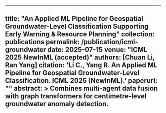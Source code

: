 <!-- 2025-07-15-icml-groundwater.md -->
---
title: "An Applied ML Pipeline for Geospatial Groundwater-Level Classification Supporting Early Warning & Resource Planning"
collection: publications
permalink: /publication/icml-groundwater
date: 2025-07-15
venue: "ICML 2025 NewInML (accepted)"
authors: [Chuan Li, Ran Yang]
citation: 'Li C., Yang R. An Applied ML Pipeline for Geospatial Groundwater-Level Classification. ICML 2025 (NewInML).'
paperurl: ""
abstract: >
  Combines multi-agent data fusion with graph transformers for centimetre-level groundwater anomaly detection.
---
